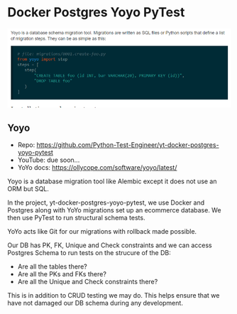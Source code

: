 # Docker Postgres Yoyo PyTest

![YoYo](../images/yoyo.png 'YoYo')
## Yoyo

- Repo: https://github.com/Python-Test-Engineer/yt-docker-postgres-yoyo-pytest
- YouTube: due soon...
- YoYo docs: https://ollycope.com/software/yoyo/latest/

Yoyo is a database migration tool like Alembic except it does not use an ORM but SQL.

In the project, yt-docker-postgres-yoyo-pytest, we use Docker and Postgres along with YoYo migrations set up an ecommerce database. We then use PyTest to run structural schema tests.

YoYo acts like Git for our migrations with rollback made possible.

Our DB has PK, FK, Unique and Check constraints and we can access Postgres Schema to run tests on the strucure of the DB:

- Are all the tables there?
- Are all the PKs and FKs there?
- Are all the Unique and Check constraints there?

This is in addition to CRUD testing we may do. This helps ensure that we have not damaged our DB schema during any development.

<br>